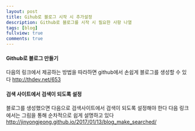 ```yaml
---
layout: post
title: Gihub로 블로그 시작 시 추가설정 
description: Github로 블로그를 시작 시 필요한 사항 나열
tags: [blog]
fullview: true
comments: true
---
```


#### Github로 블로그 만들기 
다음의 링크에서 제공하는 방법을 따라하면 github에서 손쉽게 블로그를 생성할 수 있다
http://thdev.net/653

#### 검색 사이트에서 검색이 되도록 설정
블로그를 생성했으면 다음으로 검색사이트에서 검색이 되도록 설정해야 한다 
다음 링크에서는 그림을 통해 순차적으로 쉽게 설명하고 있다 
http://jinyongjeong.github.io/2017/01/13/blog_make_searched/

